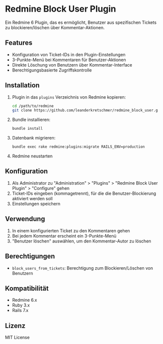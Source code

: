 # Redmine Block User Plugin

Ein Redmine 6 Plugin, das es ermöglicht, Benutzer aus spezifischen Tickets zu blockieren/löschen über Kommentar-Aktionen.

## Features

- Konfiguration von Ticket-IDs in den Plugin-Einstellungen
- 3-Punkte-Menü bei Kommentaren für Benutzer-Aktionen
- Direkte Löschung von Benutzern über Kommentar-Interface
- Berechtigungsbasierte Zugriffskontrolle

## Installation

1. Plugin in das `plugins` Verzeichnis von Redmine kopieren:
   ```bash
   cd /path/to/redmine
   git clone https://github.com/leanderkretschmer/redmine_block_user.git plugins/redmine_block_user
   ```

2. Bundle installieren:
   ```bash
   bundle install
   ```

3. Datenbank migrieren:
   ```bash
   bundle exec rake redmine:plugins:migrate RAILS_ENV=production
   ```

4. Redmine neustarten

## Konfiguration

1. Als Administrator zu "Administration" > "Plugins" > "Redmine Block User Plugin" > "Configure" gehen
2. Ticket-IDs eingeben (kommagetrennt), für die die Benutzer-Blockierung aktiviert werden soll
3. Einstellungen speichern

## Verwendung

1. In einem konfigurierten Ticket zu den Kommentaren gehen
2. Bei jedem Kommentar erscheint ein 3-Punkte-Menü
3. "Benutzer löschen" auswählen, um den Kommentar-Autor zu löschen

## Berechtigungen

- `block_users_from_tickets`: Berechtigung zum Blockieren/Löschen von Benutzern

## Kompatibilität

- Redmine 6.x
- Ruby 3.x
- Rails 7.x

## Lizenz

MIT License